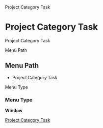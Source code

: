 
Project Category Task
# Project Category Task


Project Category Task

Menu Path
## Menu Path



- Project Category Task

Menu Type
### Menu Type

**Window**


[Project Category Task](../../window-project-category-task.md)